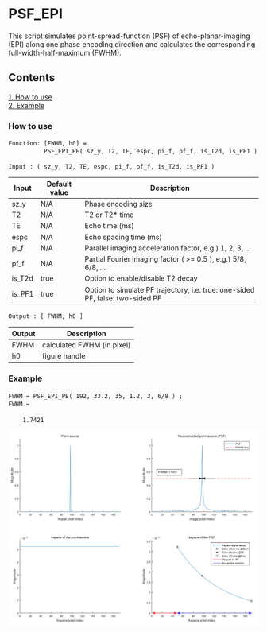 # PSF_EPI
This script simulates point-spread-function (PSF) of echo-planar-imaging (EPI) along one phase encoding direction and calculates the corresponding full-width-half-maximum (FWHM). 


## Contents
[1. How to use](#How-to-use) <br>
[2. Example](#Example)


### How to use
```
Function: [FWHM, h0] =
          PSF_EPI_PE( sz_y, T2, TE, espc, pi_f, pf_f, is_T2d, is_PF1 )
```

`Input : ( sz_y, T2, TE, espc, pi_f, pf_f, is_T2d, is_PF1 )`

| Input | Default value | Description |
| ------ | ------ | ------ |
| sz_y   | N/A | Phase encoding size |
| T2     | N/A | T2 or T2* time |
| TE     | N/A | Echo time (ms) |
| espc   | N/A | Echo spacing time (ms) |
| pi_f   | N/A | Parallel imaging acceleration factor, e.g.) 1, 2, 3, ... |
| pf_f   | N/A | Partial Fourier imaging factor ( >= 0.5 ), e.g.) 5/8, 6/8, ... |
| is_T2d | true | Option to enable/disable T2 decay  |
| is_PF1 | true | Option to simulate PF trajectory, i.e. true: one-sided PF, false: two-sided PF |

`Output : [ FWHM, h0 ]`

| Output | Description |
| ------ | ------ |
| FWHM   | calculated FWHM (in pixel) |
| h0     | figure handle |


### Example
```
FWHM = PSF_EPI_PE( 192, 33.2, 35, 1.2, 3, 6/8 ) ;
FWHM =

    1.7421
```

![Figure](https://github.com/SeongDaeYun/PSF_EPI/blob/main/Figure/Fig1.jpg)


